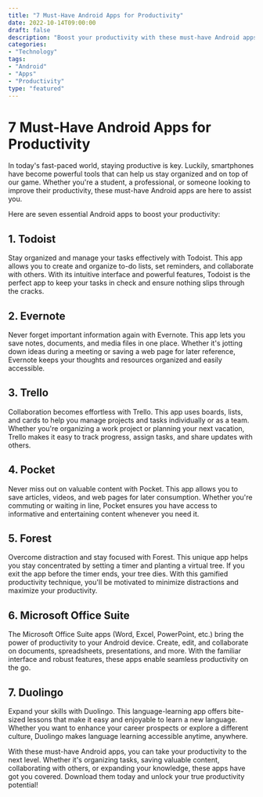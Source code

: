 ```yaml
--- 
title: "7 Must-Have Android Apps for Productivity"
date: 2022-10-14T09:00:00
draft: false
description: "Boost your productivity with these must-have Android apps."
categories: 
- "Technology"
tags: 
- "Android"
- "Apps"
- "Productivity"
type: "featured"
--- 
```


# 7 Must-Have Android Apps for Productivity

In today's fast-paced world, staying productive is key. Luckily, smartphones have become powerful tools that can help us stay organized and on top of our game. Whether you're a student, a professional, or someone looking to improve their productivity, these must-have Android apps are here to assist you. 

Here are seven essential Android apps to boost your productivity:

## 1. Todoist

Stay organized and manage your tasks effectively with Todoist. This app allows you to create and organize to-do lists, set reminders, and collaborate with others. With its intuitive interface and powerful features, Todoist is the perfect app to keep your tasks in check and ensure nothing slips through the cracks.

## 2. Evernote

Never forget important information again with Evernote. This app lets you save notes, documents, and media files in one place. Whether it's jotting down ideas during a meeting or saving a web page for later reference, Evernote keeps your thoughts and resources organized and easily accessible.

## 3. Trello

Collaboration becomes effortless with Trello. This app uses boards, lists, and cards to help you manage projects and tasks individually or as a team. Whether you're organizing a work project or planning your next vacation, Trello makes it easy to track progress, assign tasks, and share updates with others.

## 4. Pocket

Never miss out on valuable content with Pocket. This app allows you to save articles, videos, and web pages for later consumption. Whether you're commuting or waiting in line, Pocket ensures you have access to informative and entertaining content whenever you need it.

## 5. Forest

Overcome distraction and stay focused with Forest. This unique app helps you stay concentrated by setting a timer and planting a virtual tree. If you exit the app before the timer ends, your tree dies. With this gamified productivity technique, you'll be motivated to minimize distractions and maximize your productivity.

## 6. Microsoft Office Suite

The Microsoft Office Suite apps (Word, Excel, PowerPoint, etc.) bring the power of productivity to your Android device. Create, edit, and collaborate on documents, spreadsheets, presentations, and more. With the familiar interface and robust features, these apps enable seamless productivity on the go.

## 7. Duolingo

Expand your skills with Duolingo. This language-learning app offers bite-sized lessons that make it easy and enjoyable to learn a new language. Whether you want to enhance your career prospects or explore a different culture, Duolingo makes language learning accessible anytime, anywhere.

With these must-have Android apps, you can take your productivity to the next level. Whether it's organizing tasks, saving valuable content, collaborating with others, or expanding your knowledge, these apps have got you covered. Download them today and unlock your true productivity potential!
